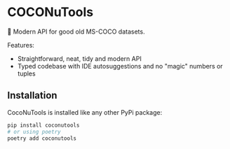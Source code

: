 # COCONuTools

🥥 Modern API for good old MS-COCO datasets.

Features:

- Straightforward, neat, tidy and modern API
- Typed codebase with IDE autosuggestions and no "magic" numbers or tuples

## Installation

CocoNuTools is installed like any other PyPi package:

```bash
pip install coconutools
# or using poetry
poetry add coconutools
```